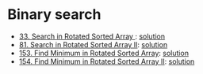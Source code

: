 # Binary search
* [33. Search in Rotated Sorted Array
](https://leetcode.com/problems/search-in-rotated-sorted-array/): [solution](Medium/033%20search-in-rotated-sorted-array.cpp)
* [81. Search in Rotated Sorted Array II](https://leetcode.com/problems/search-in-rotated-sorted-array-ii/): [solution](Medium/081%20search-in-rotated-sorted-array-ii.cpp)
* [153. Find Minimum in Rotated Sorted Array](https://leetcode.com/problems/find-minimum-in-rotated-sorted-array/): [solution](Medium/153%20find-minimum-in-rotated-sorted-array.cpp)
* [154. Find Minimum in Rotated Sorted Array II](https://leetcode.com/problems/find-minimum-in-rotated-sorted-array-ii/description/): [solution](Hard/154%20find-minimum-in-rotated-sorted-array-ii.cpp)
